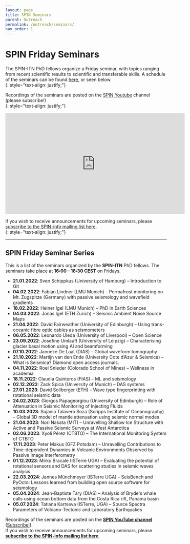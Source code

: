 ```yaml
---
layout: page
title: SPIN Seminars 
parent: Outreach 
permalink: /outreach/seminars/
nav_order: 1
---
```


# SPIN Friday Seminars

The SPIN-ITN PhD fellows organize a Friday seminar, with topics ranging from recent scientific results to scientific and transferable skills. A schedule of the seminars can be found [here](https://docs.google.com/document/d/1RG_EKlTnwqeV1ovWvbaG3KaZY_bVY0-tuwZmxSet3Pg/edit?usp=sharing), or seen below.  
{: style="text-align: justify;"}

Recordings of the seminars are posted on the [SPIN Youtube](https://www.youtube.com/@spin-itn) channel (please subscribe!)  
{: style="text-align: justify;"}

<iframe width="560" height="315" src="https://www.youtube.com/embed/videoseries?list=PLPtuMAD7dea-ge50y8EwAQqJ0yq9gfFvk" title="YouTube video player" frameborder="0" allow="accelerometer; autoplay; clipboard-write; encrypted-media; gyroscope; picture-in-picture" allowfullscreen></iframe>

If you wish to receive announcements for upcoming seminars, please [subscribe to the SPIN-info mailing list here](https://mailman.rrz.uni-hamburg.de/mailman/listinfo/spin-info).  
{: style="text-align: justify;"}

---

## SPIN Friday Seminar Series

This is a list of the seminars organized by the **SPIN-ITN** PhD fellows. The seminars take place at **16:00 – 16:30 CEST** on Fridays.  

<ul>
  <li><strong>21.01.2022</strong>: Sven Schippkus (University of Hamburg) – Introduction to Git</li>
  <li><strong>04.02.2022</strong>: Fabian Lindner (LMU Munich) – Permafrost monitoring on Mt. Zugspitze (Germany) with passive seismology and wavefield gradients</li>
  <li><strong>18.02.2022</strong>: Heiner Igel (LMU Munich) – PhD in Earth Sciences</li>
  <li><strong>04.03.2022</strong>: Jonas Igel (ETH Zurich) – Seismic Ambient Noise Source Maps</li>
  <li><strong>21.04.2022</strong>: David Fairweather (University of Edinburgh) – Using trans-oceanic fibre optic cables as seismometers</li>
  <li><strong>06.05.2022</strong>: Leonardo Uieda (University of Liverpool) – Open Science</li>
  <li><strong>23.09.2022</strong>: Josefine Umlauft (University of Leipzig) – Characterising glacier basal motion using AI and beamforming</li>
  <li><strong>07.10.2022</strong>: Janneke De Laat (DIAS) – Global waveform tomography</li>
  <li><strong>21.10.2022</strong>: Martijn van den Ende (University Cote d’Azur & Seismica) – What is Seismica? Diamond open access journals.</li>
  <li><strong>04.11.2022</strong>: Roel Snieder (Colorado School of Mines) – Wellness in academia</li>
  <li><strong>18.11.2022</strong>: Claudia Quinteros (FIAS) – ML and seismology</li>
  <li><strong>02.12.2022</strong>: Zack Spica (University of Munich) – DAS systems</li>
  <li><strong>27.01.2023</strong>: David Sollberger (ETH) – Wave type fingerprinting with rotational seismic data</li>
  <li><strong>24.02.2023</strong>: Giorgos Papageorgiou (University of Edinburgh) – Role of Attenuation in Seismic Monitoring of Injecting Fluids</li>
  <li><strong>10.03.2023</strong>: Sujania Talavero Soza (Scripps Institute of Oceanography) – Global 3D model of mantle attenuation using seismic normal modes</li>
  <li><strong>21.04.2023</strong>: Nori Nakata (MIT) – Unravelling Shallow Ice Structure with Active and Passive Seismic Surveys at West Antarctica</li>
  <li><strong>02.06.2023</strong>: Xyoli Pérez (CTBTO) – The International Monitoring System of CTBTO</li>
  <li><strong>17.11.2023</strong>: Peter Makus (GFZ Potsdam) – Unravelling Contributions to Time-dependent Dynamics in Volcanic Environments Observed by Passive Image Interferometry</li>
  <li><strong>01.12.2023</strong>: Mirko Bracale (ISTerre UGA) – Evaluating the potential of rotational sensors and DAS for scattering studies in seismic waves analysis</li>
  <li><strong>22.03.2024</strong>: Jannes Münchmeyer (ISTerre UGA) – SeisBench and PyOcto: Lessons learned from building open source software for seismology</li>
  <li><strong>05.04.2024</strong>: Jean-Baptiste Tary (DIAS) – Analysis of Bryde's whale calls using ocean bottom data from the Costa Rica rift, Panama basin</li>
  <li><strong>05.07.2024</strong>: Tatiana Kartseva (ISTerre, UGA) – Source Spectra Parameters of Volcano-Tectonic and Laboratory Earthquakes</li>
</ul>

Recordings of the seminars are posted on the <a href="https://www.youtube.com/@spin-itn" target="_blank"><strong>SPIN YouTube channel</strong></a> (<a href="https://www.youtube.com/@spin-itn?sub_confirmation=1" target="_blank">Subscribe!</a>).  
If you wish to receive announcements for upcoming seminars, please <a href="https://mailman.rrz.uni-hamburg.de/mailman/listinfo/spin-info" target="_blank"><strong>subscribe to the SPIN-info mailing list here</strong></a>.

